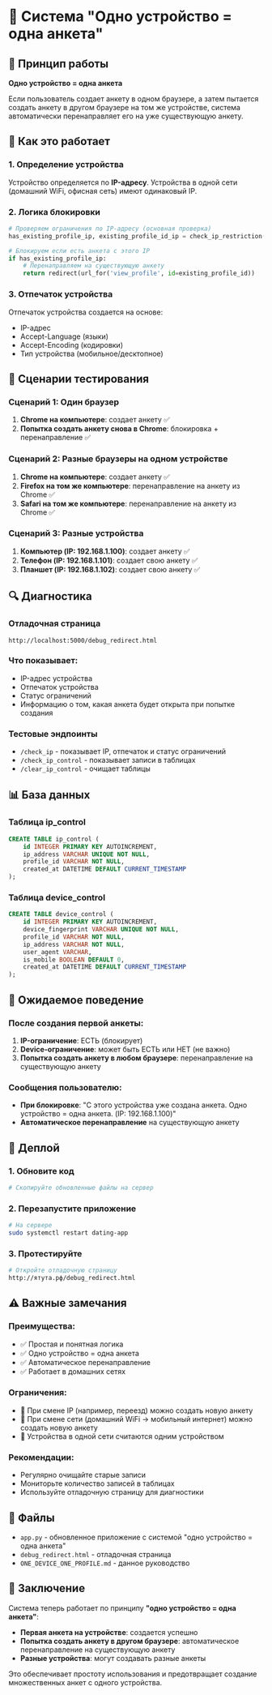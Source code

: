 # 🎯 Система "Одно устройство = одна анкета"

## 🎯 Принцип работы

**Одно устройство = одна анкета**

Если пользователь создает анкету в одном браузере, а затем пытается создать анкету в другом браузере на том же устройстве, система автоматически перенаправляет его на уже существующую анкету.

## 🔧 Как это работает

### 1. Определение устройства
Устройство определяется по **IP-адресу**. Устройства в одной сети (домашний WiFi, офисная сеть) имеют одинаковый IP.

### 2. Логика блокировки
```python
# Проверяем ограничения по IP-адресу (основная проверка)
has_existing_profile_ip, existing_profile_id_ip = check_ip_restriction(client_ip)

# Блокируем если есть анкета с этого IP
if has_existing_profile_ip:
    # Перенаправляем на существующую анкету
    return redirect(url_for('view_profile', id=existing_profile_id))
```

### 3. Отпечаток устройства
Отпечаток устройства создается на основе:
- IP-адрес
- Accept-Language (языки)
- Accept-Encoding (кодировки)
- Тип устройства (мобильное/десктопное)

## 🧪 Сценарии тестирования

### Сценарий 1: Один браузер
1. **Chrome на компьютере**: создает анкету ✅
2. **Попытка создать анкету снова в Chrome**: блокировка + перенаправление ✅

### Сценарий 2: Разные браузеры на одном устройстве
1. **Chrome на компьютере**: создает анкету ✅
2. **Firefox на том же компьютере**: перенаправление на анкету из Chrome ✅
3. **Safari на том же компьютере**: перенаправление на анкету из Chrome ✅

### Сценарий 3: Разные устройства
1. **Компьютер (IP: 192.168.1.100)**: создает анкету ✅
2. **Телефон (IP: 192.168.1.101)**: создает свою анкету ✅
3. **Планшет (IP: 192.168.1.102)**: создает свою анкету ✅

## 🔍 Диагностика

### Отладочная страница
```
http://localhost:5000/debug_redirect.html
```

### Что показывает:
- IP-адрес устройства
- Отпечаток устройства
- Статус ограничений
- Информацию о том, какая анкета будет открыта при попытке создания

### Тестовые эндпоинты
- `/check_ip` - показывает IP, отпечаток и статус ограничений
- `/check_ip_control` - показывает записи в таблицах
- `/clear_ip_control` - очищает таблицы

## 📊 База данных

### Таблица ip_control
```sql
CREATE TABLE ip_control (
    id INTEGER PRIMARY KEY AUTOINCREMENT,
    ip_address VARCHAR UNIQUE NOT NULL,
    profile_id VARCHAR NOT NULL,
    created_at DATETIME DEFAULT CURRENT_TIMESTAMP
);
```

### Таблица device_control
```sql
CREATE TABLE device_control (
    id INTEGER PRIMARY KEY AUTOINCREMENT,
    device_fingerprint VARCHAR UNIQUE NOT NULL,
    profile_id VARCHAR NOT NULL,
    ip_address VARCHAR NOT NULL,
    user_agent VARCHAR,
    is_mobile BOOLEAN DEFAULT 0,
    created_at DATETIME DEFAULT CURRENT_TIMESTAMP
);
```

## 🎯 Ожидаемое поведение

### После создания первой анкеты:
1. **IP-ограничение**: ЕСТЬ (блокирует)
2. **Device-ограничение**: может быть ЕСТЬ или НЕТ (не важно)
3. **Попытка создать анкету в любом браузере**: перенаправление на существующую анкету

### Сообщения пользователю:
- **При блокировке**: "С этого устройства уже создана анкета. Одно устройство = одна анкета. (IP: 192.168.1.100)"
- **Автоматическое перенаправление** на существующую анкету

## 🔄 Деплой

### 1. Обновите код
```bash
# Скопируйте обновленные файлы на сервер
```

### 2. Перезапустите приложение
```bash
# На сервере
sudo systemctl restart dating-app
```

### 3. Протестируйте
```bash
# Откройте отладочную страницу
http://ятута.рф/debug_redirect.html
```

## ⚠️ Важные замечания

### Преимущества:
- ✅ Простая и понятная логика
- ✅ Одно устройство = одна анкета
- ✅ Автоматическое перенаправление
- ✅ Работает в домашних сетях

### Ограничения:
- 🔄 При смене IP (например, переезд) можно создать новую анкету
- 🔄 При смене сети (домашний WiFi → мобильный интернет) можно создать новую анкету
- 🔄 Устройства в одной сети считаются одним устройством

### Рекомендации:
- Регулярно очищайте старые записи
- Мониторьте количество записей в таблицах
- Используйте отладочную страницу для диагностики

## 📁 Файлы

- `app.py` - обновленное приложение с системой "одно устройство = одна анкета"
- `debug_redirect.html` - отладочная страница
- `ONE_DEVICE_ONE_PROFILE.md` - данное руководство

## 🎯 Заключение

Система теперь работает по принципу **"одно устройство = одна анкета"**:

- **Первая анкета на устройстве**: создается успешно
- **Попытка создать анкету в другом браузере**: автоматическое перенаправление на существующую анкету
- **Разные устройства**: могут создавать разные анкеты

Это обеспечивает простоту использования и предотвращает создание множественных анкет с одного устройства.